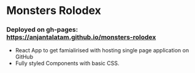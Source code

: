 <h1>Monsters Rolodex</h1>

### Deployed on gh-pages: https://anjantalatam.github.io/monsters-rolodex

- React App to get famialirised with hosting single page application on GitHub
- Fully styled Components with basic CSS.
